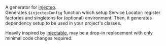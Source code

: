A generator for [injecteo].\
Generates `$injecteoConfig` function which setup Service Locator: register factories and singletons for (optional) environment. Then, it generates dependency setup to be used in your project's classes.

Heavily inspired by [injectable], may be a drop-in replacement with only minimal code changes required. 

[injecteo]: https://pub.dev/packages/injecteo
[injectable]: https://pub.dev/packages/injectable